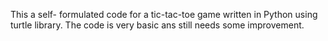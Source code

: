 This a self- formulated code for a tic-tac-toe game written in Python using turtle library. The code is very basic ans still needs some improvement.
